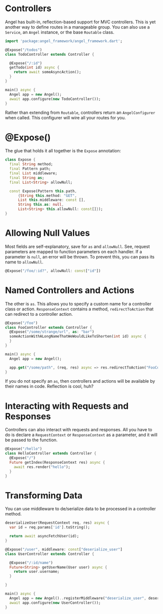 # Controllers

Angel has built-in, reflection-based support for MVC controllers. This is yet another way to define routes in a manageable group. You can also use a `Service`, an `Angel` instance, or the base `Routable` class.

```dart
import 'package:angel_framework/angel_framework.dart';

@Expose("/todos")
class TodoController extends Controller {

  @Expose("/:id")
  getTodo(int id) async {
    return await someAsyncAction();
  }
}

main() async {
  Angel app = new Angel();
  await app.configure(new TodoController());
}
```

Rather than extending from `Routable`, controllers return an `AngelConfigurer` when called. This configurer will wire all your routes for you.

# @Expose()
The glue that holds it all together is the `Expose` annotation:

```dart
class Expose {
  final String method;
  final Pattern path;
  final List middleware;
  final String as;
  final List<String> allowNull;

  const Expose(Pattern this.path,
      {String this.method: "GET",
      List this.middleware: const [],
      String this.as: null,
      List<String> this.allowNull: const[]});
}
```

# Allowing Null Values
Most fields are self-explanatory, save for `as` and `allowNull`. See, request parameters are mapped to function parameters on each handler. If a parameter is `null`, an error will be thrown. To prevent this, you can pass its name to `allowNull`.

```dart
@Expose("/foo/:id?", allowNull: const["id"])
```

# Named Controllers and Actions

The other is `as`. This allows you to specify a custom name for a controller class or action. `ResponseContext` contains a method, `redirectToAction` that can redirect to a controller action.

```dart
@Expose("/foo")
class FooController extends Controller {
  @Expose("/some/strange/url", as: "bar")
  someActionWithALongNameThatWeWouldLikeToShorten(int id) async {
  }
}

main() async {
  Angel app = new Angel();

  app.get("/some/path", (req, res) async => res.redirectToAction("FooController@bar", {"id": 1337}));
}
```

If you do not specify an `as`, then controllers and actions will be available by their names in code. Reflection is cool, huh?

# Interacting with Requests and Responses

Controllers can also interact with requests and responses. All you have to do is declare a `RequestContext` or `ResponseContext` as a parameter, and it will be passed to the function.

```dart
@Expose("/hello")
class HelloController extends Controller {
  @Expose("/")
  Future getIndex(ResponseContext res) async {
    await res.render("hello");
  }
}
```

# Transforming Data

You can use middleware to de/serialize data to be processed in a controller method.

```dart
deserializeUser(RequestContext req, res) async {
  var id = req.params['id'].toString();

  return await asyncFetchUser(id);
}

@Expose("/user", middleware: const["deserialize_user"]
class UserController extends Controller {

  @Expose("/:id/name")
  Future<String> getUserName(User user) async {
    return user.username;
  }

}

main() async {
  Angel app = new Angel()..registerMiddleware("deserialize_user", deserializeUser);
  await app.configure(new UserController());
}
```